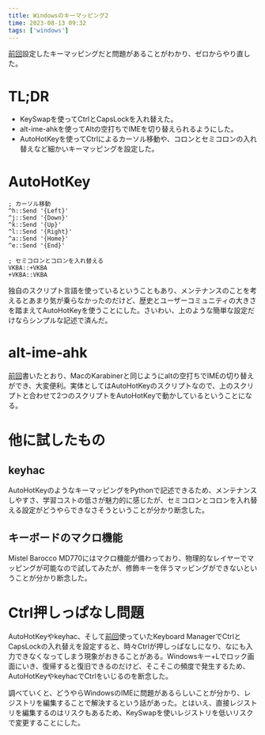 ```yaml
---
title: Windowsのキーマッピング2
time: 2023-08-13 09:32
tags: ['windows']
---
```


[前回](/521/)設定したキーマッピングだと問題があることがわかり、ゼロからやり直した。

# TL;DR

- KeySwapを使ってCtrlとCapsLockを入れ替えた。
- alt-ime-ahkを使ってAltの空打ちでIMEを切り替えられるようにした。
- AutoHotKeyを使ってCtrlによるカーソル移動や、コロンとセミコロンの入れ替えなど細かいキーマッピングを設定した。

# AutoHotKey

```
; カーソル移動
^h::Send '{Left}'
^j::Send '{Down}'
^k::Send '{Up}'
^l::Send '{Right}'
^a::Send '{Home}'
^e::Send '{End}'

; セミコロンとコロンを入れ替える
VKBA::+VKBA
+VKBA::VKBA
```

独自のスクリプト言語を使っているということもあり、メンテナンスのことを考えるとあまり気が乗らなかったのだけど、歴史とユーザーコミュニティの大きさを踏まえてAutoHotKeyを使うことにした。さいわい、上のような簡単な設定だけならシンプルな記述で済んだ。

# alt-ime-ahk
[前回](/522/)書いたとおり、MacのKarabinerと同じようにaltの空打ちでIMEの切り替えができ、大変便利。実体としてはAutoHotKeyのスクリプトなので、上のスクリプトと合わせて2つのスクリプトをAutoHotKeyで動かしているということになる。

# 他に試したもの

## keyhac
AutoHotKeyのようなキーマッピングをPythonで記述できるため、メンテナンスしやすさ、学習コストの低さが魅力的に感じたが、セミコロンとコロンを入れ替える設定がどうやらできなさそうということが分かり断念した。

## キーボードのマクロ機能
Mistel Barocco MD770にはマクロ機能が備わっており、物理的なレイヤーでマッピングが可能なので試してみたが、修飾キーを伴うマッピングができないということが分かり断念した。

# Ctrl押しっぱなし問題
AutoHotKeyやkeyhac、そして[前回](/522/)使っていたKeyboard ManagerでCtrlとCapsLockの入れ替えを設定すると、時々Ctrlが押しっぱなしになり、なにも入力できなくなってしまう現象がおきることがある。Windowsキー+Lでロック画面にいき、復帰すると復旧できるのだけど、そこそこの頻度で発生するため、AutoHotKeyやkeyhacでCtrlをいじるのを断念した。

調べていくと、どうやらWindowsのIMEに問題があるらしいことが分かり、レジストリを編集することで解決するという話があった。とはいえ、直接レジストリを編集するのはリスクもあるため、KeySwapを使いレジストリを低いリスクで変更することにした。
